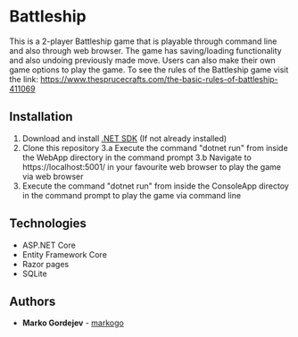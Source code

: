 # Battleship

This is a 2-player Battleship game that is playable through command line and also through web browser.
The game has saving/loading functionality and also undoing previously made move. Users can also make their own game options to play the game.
To see the rules of the Battleship game visit the link: https://www.thesprucecrafts.com/the-basic-rules-of-battleship-411069

## Installation

1. Download and install [.NET SDK](https://dotnet.microsoft.com/download) (If not already installed)
2. Clone this repository
3.a Execute the command "dotnet run" from inside the WebApp directory in the command prompt
3.b Navigate to https://localhost:5001/ in your favourite web browser to play the game via web browser
4. Execute the command "dotnet run" from inside the ConsoleApp directoy in the command prompt to play the game via command line

## Technologies
* ASP.NET Core
* Entity Framework Core
* Razor pages
* SQLite

## Authors

* **Marko Gordejev** - [markogo](https://github.com/markogo)
